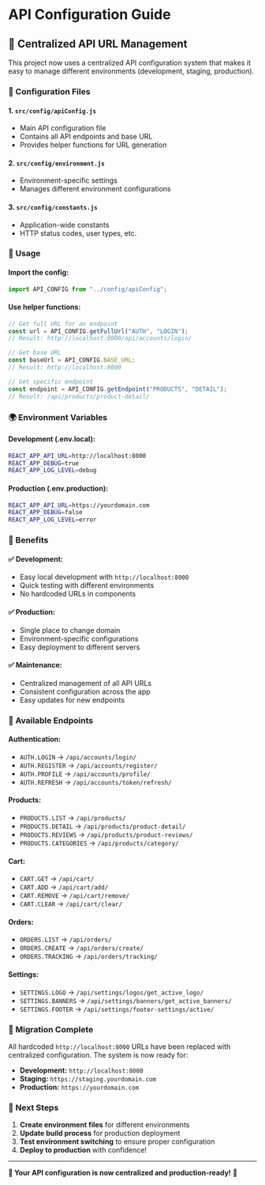 # API Configuration Guide

## 🎯 Centralized API URL Management

This project now uses a centralized API configuration system that makes it easy to manage different environments (development, staging, production).

### 📁 Configuration Files

#### 1. **`src/config/apiConfig.js`**

- Main API configuration file
- Contains all API endpoints and base URL
- Provides helper functions for URL generation

#### 2. **`src/config/environment.js`**

- Environment-specific settings
- Manages different environment configurations

#### 3. **`src/config/constants.js`**

- Application-wide constants
- HTTP status codes, user types, etc.

### 🔧 Usage

#### **Import the config:**

```javascript
import API_CONFIG from "../config/apiConfig";
```

#### **Use helper functions:**

```javascript
// Get full URL for an endpoint
const url = API_CONFIG.getFullUrl("AUTH", "LOGIN");
// Result: http://localhost:8000/api/accounts/login/

// Get base URL
const baseUrl = API_CONFIG.BASE_URL;
// Result: http://localhost:8000

// Get specific endpoint
const endpoint = API_CONFIG.getEndpoint("PRODUCTS", "DETAIL");
// Result: /api/products/product-detail/
```

### 🌍 Environment Variables

#### **Development (.env.local):**

```bash
REACT_APP_API_URL=http://localhost:8000
REACT_APP_DEBUG=true
REACT_APP_LOG_LEVEL=debug
```

#### **Production (.env.production):**

```bash
REACT_APP_API_URL=https://yourdomain.com
REACT_APP_DEBUG=false
REACT_APP_LOG_LEVEL=error
```

### 🚀 Benefits

#### **✅ Development:**

- Easy local development with `http://localhost:8000`
- Quick testing with different environments
- No hardcoded URLs in components

#### **✅ Production:**

- Single place to change domain
- Environment-specific configurations
- Easy deployment to different servers

#### **✅ Maintenance:**

- Centralized management of all API URLs
- Consistent configuration across the app
- Easy updates for new endpoints

### 📝 Available Endpoints

#### **Authentication:**

- `AUTH.LOGIN` → `/api/accounts/login/`
- `AUTH.REGISTER` → `/api/accounts/register/`
- `AUTH.PROFILE` → `/api/accounts/profile/`
- `AUTH.REFRESH` → `/api/accounts/token/refresh/`

#### **Products:**

- `PRODUCTS.LIST` → `/api/products/`
- `PRODUCTS.DETAIL` → `/api/products/product-detail/`
- `PRODUCTS.REVIEWS` → `/api/products/product-reviews/`
- `PRODUCTS.CATEGORIES` → `/api/products/category/`

#### **Cart:**

- `CART.GET` → `/api/cart/`
- `CART.ADD` → `/api/cart/add/`
- `CART.REMOVE` → `/api/cart/remove/`
- `CART.CLEAR` → `/api/cart/clear/`

#### **Orders:**

- `ORDERS.LIST` → `/api/orders/`
- `ORDERS.CREATE` → `/api/orders/create/`
- `ORDERS.TRACKING` → `/api/orders/tracking/`

#### **Settings:**

- `SETTINGS.LOGO` → `/api/settings/logos/get_active_logo/`
- `SETTINGS.BANNERS` → `/api/settings/banners/get_active_banners/`
- `SETTINGS.FOOTER` → `/api/settings/footer-settings/active/`

### 🔄 Migration Complete

All hardcoded `http://localhost:8000` URLs have been replaced with centralized configuration. The system is now ready for:

- **Development:** `http://localhost:8000`
- **Staging:** `https://staging.yourdomain.com`
- **Production:** `https://yourdomain.com`

### 🎯 Next Steps

1. **Create environment files** for different environments
2. **Update build process** for production deployment
3. **Test environment switching** to ensure proper configuration
4. **Deploy to production** with confidence!

---

**🎉 Your API configuration is now centralized and production-ready!** 🚀
